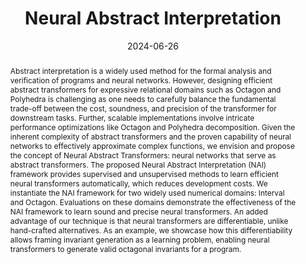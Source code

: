 ---
layout: publications
type: workshop

title: "Neural Abstract Interpretation"
authors: "<span span class=author-font>Shaurya Gomber</span>"
date: 2024-06-26
venue: ["VerifAI @ ICLR 2025", "SRC @ PLDI 2024"]

abstract: >
  Abstract interpretation is a widely used method for the formal analysis and verification of programs and neural networks. However, designing efficient abstract transformers for expressive relational domains such as Octagon and Polyhedra is challenging as one needs to carefully balance the fundamental trade-off between the cost, soundness, and precision of the transformer for downstream tasks. Further, scalable implementations involve intricate performance optimizations like Octagon and Polyhedra decomposition. Given the inherent complexity of abstract transformers and the proven capability of neural networks to effectively approximate complex functions, we envision and propose the concept of Neural Abstract Transformers: neural networks that serve as abstract transformers. The proposed Neural Abstract Interpretation (NAI) framework provides supervised and unsupervised methods to learn efficient neural transformers automatically, which reduces development costs. We instantiate the NAI framework for two widely used numerical domains: Interval and Octagon. Evaluations on these domains demonstrate the effectiveness of the NAI framework to learn sound and precise neural transformers. An added advantage of our technique is that neural transformers are differentiable, unlike hand-crafted alternatives. As an example, we showcase how this differentiability allows framing invariant generation as a learning problem, enabling neural transformers to generate valid octagonal invariants for a program.

links:
  - name: "Paper"
    url: "VerifAI_ICLR_25_NAI.pdf"
  - name: "Poster"
    url: "NAI_SRC_Poster.pdf"
---